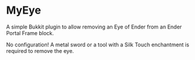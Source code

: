 MyEye
=====
A simple Bukkit plugin to allow removing an Eye of Ender from an Ender Portal Frame block.

No configuration!  A metal sword or a tool with a Silk Touch enchantment is required to remove the eye.